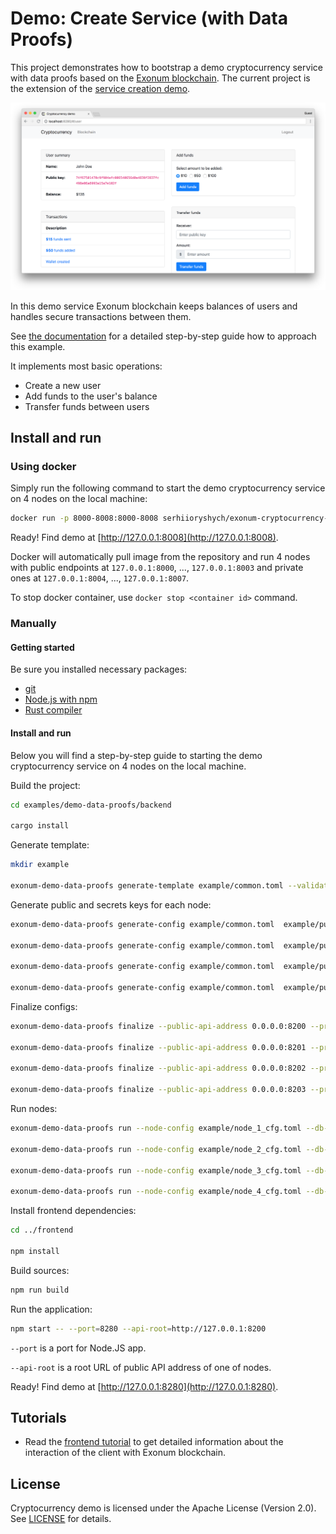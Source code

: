 # Demo: Create Service (with Data Proofs)

This project demonstrates how to bootstrap a demo cryptocurrency service with
data proofs based on the [Exonum blockchain](https://github.com/exonum/exonum).
The current project is the extension of the
[service creation demo](../demo-service/README.md).

![Frontend example](Screenshot.png)

In this demo service Exonum blockchain keeps balances of users and handles
secure transactions between them.

See [the documentation](https://exonum.com/doc/get-started/data-proofs)
for a detailed step-by-step guide how to approach this example.

It implements most basic operations:

- Create a new user
- Add funds to the user's balance
- Transfer funds between users

## Install and run

### Using docker

<!-- spell-checker:ignore serhiioryshych -->

Simply run the following command to start the demo cryptocurrency service on 4
nodes on the local machine:

```bash
docker run -p 8000-8008:8000-8008 serhiioryshych/exonum-cryptocurrency-advanced-example
```

Ready! Find demo at [http://127.0.0.1:8008](http://127.0.0.1:8008).

Docker will automatically pull image from the repository and
run 4 nodes with public endpoints at `127.0.0.1:8000`, ..., `127.0.0.1:8003`
and private ones at `127.0.0.1:8004`, ..., `127.0.0.1:8007`.

To stop docker container, use `docker stop <container id>` command.

### Manually

#### Getting started

Be sure you installed necessary packages:

- [git](https://git-scm.com/downloads)
- [Node.js with npm](https://nodejs.org/en/download/)
- [Rust compiler](https://rustup.rs/)

#### Install and run

Below you will find a step-by-step guide to starting the demo cryptocurrency
service on 4 nodes on the local machine.

Build the project:

```sh
cd examples/demo-data-proofs/backend

cargo install
```

Generate template:

<!-- markdownlint-disable MD013 -->

```sh
mkdir example

exonum-demo-data-proofs generate-template example/common.toml --validators-count 4
```

Generate public and secrets keys for each node:

```sh
exonum-demo-data-proofs generate-config example/common.toml  example/pub_1.toml example/sec_1.toml --peer-address 127.0.0.1:6331

exonum-demo-data-proofs generate-config example/common.toml  example/pub_2.toml example/sec_2.toml --peer-address 127.0.0.1:6332

exonum-demo-data-proofs generate-config example/common.toml  example/pub_3.toml example/sec_3.toml --peer-address 127.0.0.1:6333

exonum-demo-data-proofs generate-config example/common.toml  example/pub_4.toml example/sec_4.toml --peer-address 127.0.0.1:6334
```

Finalize configs:

```sh
exonum-demo-data-proofs finalize --public-api-address 0.0.0.0:8200 --private-api-address 0.0.0.0:8091 example/sec_1.toml example/node_1_cfg.toml --public-configs example/pub_1.toml example/pub_2.toml example/pub_3.toml example/pub_4.toml

exonum-demo-data-proofs finalize --public-api-address 0.0.0.0:8201 --private-api-address 0.0.0.0:8092 example/sec_2.toml example/node_2_cfg.toml --public-configs example/pub_1.toml example/pub_2.toml example/pub_3.toml example/pub_4.toml

exonum-demo-data-proofs finalize --public-api-address 0.0.0.0:8202 --private-api-address 0.0.0.0:8093 example/sec_3.toml example/node_3_cfg.toml --public-configs example/pub_1.toml example/pub_2.toml example/pub_3.toml example/pub_4.toml

exonum-demo-data-proofs finalize --public-api-address 0.0.0.0:8203 --private-api-address 0.0.0.0:8094 example/sec_4.toml example/node_4_cfg.toml --public-configs example/pub_1.toml example/pub_2.toml example/pub_3.toml example/pub_4.toml
```

Run nodes:

```sh
exonum-demo-data-proofs run --node-config example/node_1_cfg.toml --db-path example/db1 --public-api-address 0.0.0.0:8200

exonum-demo-data-proofs run --node-config example/node_2_cfg.toml --db-path example/db2 --public-api-address 0.0.0.0:8201

exonum-demo-data-proofs run --node-config example/node_3_cfg.toml --db-path example/db3 --public-api-address 0.0.0.0:8202

exonum-demo-data-proofs run --node-config example/node_4_cfg.toml --db-path example/db4 --public-api-address 0.0.0.0:8203
```

<!-- markdownlint-enable MD013 -->

Install frontend dependencies:

```sh
cd ../frontend

npm install
```

Build sources:

```sh
npm run build
```

Run the application:

```sh
npm start -- --port=8280 --api-root=http://127.0.0.1:8200
```

`--port` is a port for Node.JS app.

`--api-root` is a root URL of public API address of one of nodes.

Ready! Find demo at [http://127.0.0.1:8280](http://127.0.0.1:8280).

## Tutorials

- Read the
  [frontend tutorial](https://github.com/exonum/exonum/blob/master/examples/demo-data-proofs/tutorial/frontend.md)
  to get detailed information about the interaction of the client with Exonum blockchain.

## License

Cryptocurrency demo is licensed under the Apache License (Version 2.0).
See [LICENSE](LICENSE) for details.
